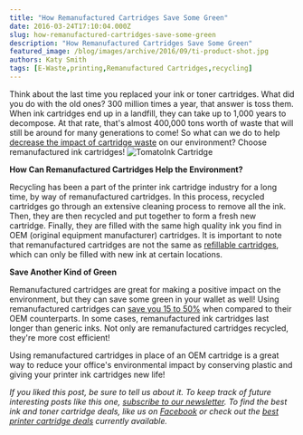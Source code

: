 ```yaml
---
title: "How Remanufactured Cartridges Save Some Green"
date: 2016-03-24T17:10:04.000Z
slug: how-remanufactured-cartridges-save-some-green
description: "How Remanufactured Cartridges Save Some Green"
featured_image: /blog/images/archive/2016/09/ti-product-shot.jpg
authors: Katy Smith
tags: [E-Waste,printing,Remanufactured Cartridges,recycling]
---
```


Think about the last time you replaced your ink or toner cartridges. What did you do with the old ones? 300 million times a year, that answer is toss them. When ink cartridges end up in a landfill, they can take up to 1,000 years to decompose. At that rate, that's almost 400,000 tons worth of waste that will still be around for many generations to come! So what can we do to help [decrease the impact of cartridge waste](https://www.tomatoink.com/environmentally-friendly-green-ink-and-toner-cartridges) on our environment? Choose remanufactured ink cartridges! ![TomatoInk Cartridge](/blog/images/archive/2016/09/ti-product-shot.jpg)

**How Can Remanufactured Cartridges Help the Environment?**

Recycling has been a part of the printer ink cartridge industry for a long time, by way of remanufactured cartridges. In this process, recycled cartridges go through an extensive cleaning process to remove all the ink. Then, they are then recycled and put together to form a fresh new cartridge. Finally, they are filled with the same high quality ink you find in OEM (original equipment manufacturer) cartridges. It is important to note that remanufactured cartridges are not the same as [refillable cartridges](https://www.tomatoink.com/blog/posts/how-to-refill-your-inkjet-cartridges.html), which can only be filled with new ink at certain locations.

  
**Save Another Kind of Green**

Remanufactured cartridges are great for making a positive impact on the environment, but they can save some green in your wallet as well! Using remanufactured cartridges can [save you 15 to 50%](https://www.tomatoink.com/price-match) when compared to their OEM counterparts. In some cases, remanufactured ink cartridges last longer than generic inks. Not only are remanufactured cartridges recycled, they're more cost efficient!

Using remanufactured cartridges in place of an OEM cartridge is a great way to reduce your office's environmental impact by conserving plastic and giving your printer ink cartridges new life!

_If you liked this post, be sure to tell us about it. To keep track of future interesting posts like this one, [subscribe to our newsletter](https://www.tomatoink.com/welcome/subscribe/). To find the best ink and toner cartridge deals, like us on [Facebook](https://www.facebook.com/tomatoinktoner/) or check out the [best printer cartridge deals](https://www.tomatoink.com/coupon) currently available._ 